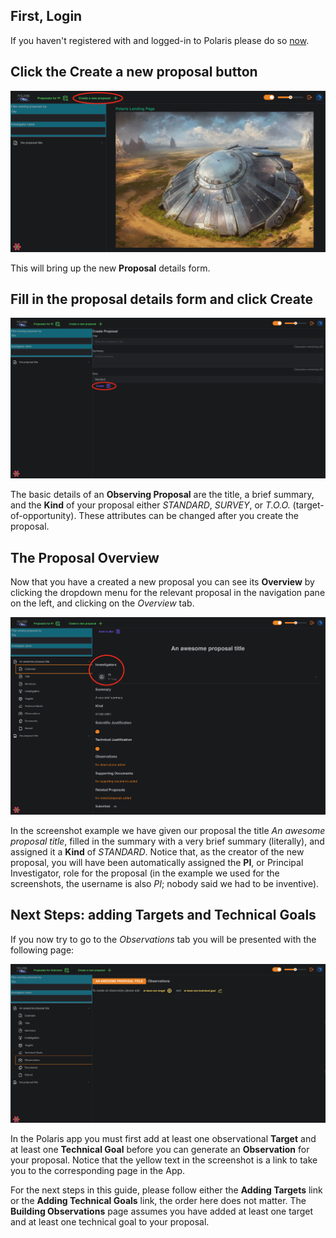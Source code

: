 
## First, Login

If you haven't registered with and logged-in to Polaris please do so [now](tbc).

##  Click the **Create a new proposal** button

![polaris landing page, highlighting the create a new proposal button](proposal_create.png)


This will bring up the new **Proposal** details form. 

## Fill in the proposal details form and click **Create**

![create proposal details](proposal_create_details.png)


The basic details of an **Observing Proposal** are the title, a brief summary, and the **Kind** of your proposal 
either _STANDARD_, _SURVEY_, or _T.O.O._ (target-of-opportunity). These attributes can be changed after you create 
the proposal.

## The Proposal Overview

Now that you have a created a new proposal you can see its **Overview** by clicking the dropdown 
menu for the relevant proposal in the navigation pane on the left, and clicking on the _Overview_ 
tab.

![the proposal overview](proposal_overview.png)


In the screenshot example we have given our proposal the title _An awesome proposal title_, filled 
in the summary with a very brief summary (literally), and assigned it a **Kind** of _STANDARD_. Notice 
that, as the creator of the new proposal, you will have been automatically assigned the **PI**, or 
Principal Investigator, role for the proposal (in the example we used for the screenshots, the 
username is also _PI_; nobody said we had to be inventive).

## Next Steps: adding Targets and Technical Goals

If you now try to go to the _Observations_ tab you will be presented with the following page:

![trying to add observation before adding targets and technical goals](observations_missing_target_goal.png)


In the Polaris app you must first add at least one observational **Target** and at least one **Technical
Goal** before you can generate an **Observation** for your proposal. Notice that the yellow text in the
screenshot is a link to take you to the corresponding page in the App. 

For the next steps in this guide, please follow either the **Adding Targets** link or the **Adding Technical Goals** 
link, the order here does not matter. The **Building Observations** page assumes you have added at least one target 
and at least one technical goal to your proposal.
